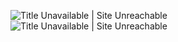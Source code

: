 ![Title Unavailable \| Site Unreachable](https://x.com/macopeninsutaba/status/1941633690930643179?s=46)
![Title Unavailable \| Site Unreachable](https://x.com/masahirochaen/status/1942043294370005017?s=46)
